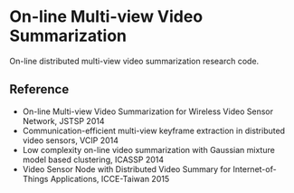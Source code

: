 # On-line Multi-view Video Summarization

On-line distributed multi-view video summarization research code.

## Reference
* On-line Multi-view Video Summarization for Wireless Video Sensor Network, JSTSP 2014
* Communication-efficient multi-view keyframe extraction in distributed video sensors, VCIP 2014
* Low complexity on-line video summarization with Gaussian mixture model based clustering, ICASSP 2014
* Video Sensor Node with Distributed Video Summary for Internet-of-Things Applications, ICCE-Taiwan 2015
